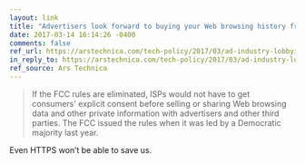 ```yaml
---
layout: link
title: "Advertisers look forward to buying your Web browsing history from ISPs"
date: 2017-03-14 16:14:26 -0400
comments: false
ref_url: https://arstechnica.com/tech-policy/2017/03/ad-industry-lobbyists-celebrate-impending-death-of-online-privacy-rules/
in_reply_to: https://arstechnica.com/tech-policy/2017/03/ad-industry-lobbyists-celebrate-impending-death-of-online-privacy-rules/
ref_source: Ars Technica
---
```


> If the FCC rules are eliminated, ISPs would not have to get consumers' explicit consent before selling or sharing Web browsing data and other private information with advertisers and other third parties. The FCC issued the rules when it was led by a Democratic majority last year.

Even HTTPS won’t be able to save us.